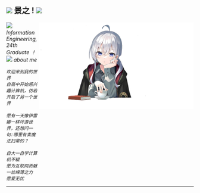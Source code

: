 <h2><img src="https://media.giphy.com/media/mGcNjsfWAjY5AEZNw6/giphy.gif" width="50"> 景之 ! <img src="https://media.giphy.com/media/mGcNjsfWAjY5AEZNw6/giphy.gif" width="50"></h2>
<img align='right' src="./images/1.png" width="415">
<p><img src="https://media.giphy.com/media/WUlplcMpOCEmTGBtBW/giphy.gif" width="30"> <em>Information Engineering, 24th Graduate ！
<br />
<img src="https://media.giphy.com/media/VgCDAzcKvsR6OM0uWg/giphy.gif" width="30"> about me

```Julia
欢迎来到我的世界
自高中开始感兴趣计算机，仿若开启了另一个世界

愿有一天像伊雷娜一样环游世界，还想问一句:哪里有卖魔法扫帚的？

自大一自学计算机不辍
愿为互联网贡献一丝绵薄之力
愿爱无忧
```

---
</div>
